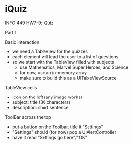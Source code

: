 # iQuiz
INFO 449 HW7-9: iQuiz

Part 1

Basic interaction

- we need a TableView for the quizzes
- each element will lead the user to a list of questions
- so we start with the TableView filled with subjects
  - use Mathematics, Marvel Super Heroes, and Science
  - for now, use an in-memory array
  - make sure to build this as a UITableViewSource
 

TableView cells

- icon on the left (any image works)
- subject: title (30 characters)
- description: short sentence
 

ToolBar across the top

- put a button on the Toolbar, title it "Settings"
- "Settings" should (for now) pop a UIAlertController
- have it read "Settings go here"/"OK"
